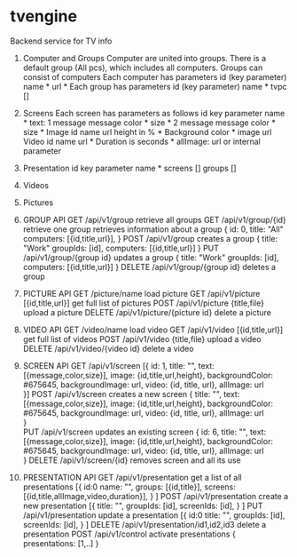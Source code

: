 # tvengine
Backend service for TV info 

1. Computer and Groups 
Computer are united into groups. There is a default group (All pcs), which includes all computers.
Groups can consist of computers
Each computer has parameters
  id (key parameter)
  name *
  url * 
Each group has parameters
  id (key parameter)
  name *
  tvpc []
2. Screens
Each screen has parameters as follows
id key parameter
name * 
text:
1 message 
  message
  color *
  size *
2 message
  message
  color *
  size *
Image
  id
  name
  url 
  height in %  *
Background
  color *
  image url
Video
  id
  name
  url *
Duration is seconds *
allImage: url or  internal parameter

3. Presentation
  id key parameter
  name *
  screens []
  groups []
4. Videos
5. Pictures


1. GROUP API
GET /api/v1/group
   retrieve all groups
GET /api/v1/group/{id}
  retrieve one group
  retrieves information about a group
  {
      id: 0,
      title: "All"
      computers: [{id,title,url}],
  }
POST /api/v1/group
  creates a group
  {
      title: "Work"
      groupIds: [id],
      computers: [{id,title,url}] 
  }
PUT /api/v1/group/{group id}
  updates a group
  {
      title: "Work"
      groupIds: [id],
      computers: [{id,title,url}] 
  }
DELETE /api/v1/group/{group id}
  deletes a group


2. PICTURE API
GET /picture/name
     load picture
GET /api/v1/picture
    [{id,title,url}] get full list of pictures
POST /api/v1/picture
     {title,file} upload a picture
DELETE /api/v1/picture/{picture id}
     delete a picture


3. VIDEO API
GET /video/name
     load video
GET /api/v1/video
    [{id,title,url}] get full list of videos
POST /api/v1/video
     {title,file} upload a video
DELETE /api/v1/video/{video id}
     delete a video

4. SCREEN API
GET /api/v1/screen
[{
   id: 1,
   title: "",
   text: [{message,color,size}],
   image: {id,title,url,height},
   backgroundColor: #675645,
   backgroundImage: url,
   video: {id, title, url},
   allImage: url   
}]
POST /api/v1/screen
creates a new screen
{
   title: "",
   text: [{message,color,size}],
   image: {id,title,url,height},
   backgroundColor: #675645,
   backgroundImage: url,
   video: {id, title, url},
   allImage: url    
}                                            
PUT /api/v1/screen
updates an existing screen
{
   id: 6,
   title: "",
   text: [{message,color,size}],
   image: {id,title,url,height},
   backgroundColor: #675645,
   backgroundImage: url,
   video: {id, title, url},
   allImage: url   
}
DELETE /api/v1/screen/{id}
   removes screen and all its use
5. PRESENTATION API
GET /api/v1/presentation
  get a list of all presentations
[{
    id:0
    name: "",
    groups: [{id,title}],
    screens: [{id,title,allImage,video,duration}], 
}
]
POST /api/v1/presentation
  create a new presentation
[{
    title: "",
    groupIds: [id],
    screenIds: [id], 
}
]
PUT /api/v1/presentation
  update a presentation
[{
    id:0
    title: "",
    groupIds: [id],
    screenIds: [id], 
}
]
DELETE /api/v1/presentation/id1,id2,id3
   delete a presentation
POST /api/v1/control
   activate presentations
{
  presentations: [1,..]
}  






